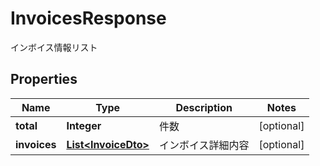 

# InvoicesResponse

インボイス情報リスト

## Properties

| Name | Type | Description | Notes |
|------------ | ------------- | ------------- | -------------|
|**total** | **Integer** | 件数 |  [optional] |
|**invoices** | [**List&lt;InvoiceDto&gt;**](InvoiceDto.md) | インボイス詳細内容 |  [optional] |



